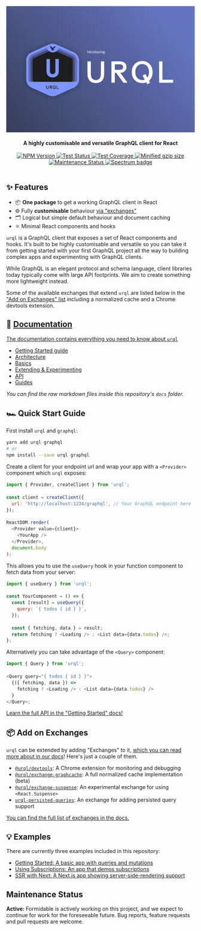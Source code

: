 <div align="center">
  <img width="540" alt="urql" src="https://raw.githubusercontent.com/FormidableLabs/urql/master/docs/urql-banner.gif" />

  <br />
  <br />

  <strong>
    A highly customisable and versatile GraphQL client for React
  </strong>

  <br />
  <br />
  <a href="https://npmjs.com/package/urql">
    <img alt="NPM Version" src="https://img.shields.io/npm/v/urql.svg" />
  </a>
  <a href="https://github.com/FormidableLabs/urql/actions">
    <img alt="Test Status" src="https://github.com/FormidableLabs/urql/workflows/ci/badge.svg" />
  </a>
  <a href="https://codecov.io/gh/FormidableLabs/urql">
    <img alt="Test Coverage" src="https://codecov.io/gh/FormidableLabs/urql/branch/master/graph/badge.svg" />
  </a>
  <a href="https://bundlephobia.com/result?p=urql">
    <img alt="Minified gzip size" src="https://img.shields.io/bundlephobia/minzip/urql.svg?label=gzip%20size" />
  </a>
  <a href="https://github.com/FormidableLabs/urql#maintenance-status">
    <img alt="Maintenance Status" src="https://img.shields.io/badge/maintenance-active-green.svg" />
  </a>
  <a href="https://spectrum.chat/urql">
    <img alt="Spectrum badge" src="https://withspectrum.github.io/badge/badge.svg" />
  </a>

  <br />
  <br />
</div>

## ✨ Features

- 📦 **One package** to get a working GraphQL client in React
- ⚙️ Fully **customisable** behaviour [via "exchanges"](#-add-on-exchanges)
- 🗂 Logical but simple default behaviour and document caching
- ⚛️ Minimal React components and hooks

`urql` is a GraphQL client that exposes a set of React components and hooks. It's built to be highly customisable and versatile so you can take it from getting started with your first GraphQL project all the way to building complex apps and experimenting with GraphQL clients.

While GraphQL is an elegant protocol and schema language, client libraries today typically come with large API footprints. We aim to create something more lightweight instead.

Some of the available exchanges that extend `urql` are listed below in the ["Add on Exchanges" list](https://github.com/FormidableLabs/urql#-add-on-exchanges) including a normalized cache and a Chrome devtools extension.

## 📃 [Documentation](https://formidable.com/open-source/urql/docs)

[The documentation contains everything you need to know about `urql`](https://formidable.com/open-source/urql/docs)

- [Getting Started guide](https://formidable.com/open-source/urql/docs/getting-started/)
- [Architecture](https://formidable.com/open-source/urql/docs/architecture/)
- [Basics](https://formidable.com/open-source/urql/docs/basics/)
- [Extending & Experimenting](https://formidable.com/open-source/urql/docs/extending-&-experimenting/)
- [API](https://formidable.com/open-source/urql/docs/api/)
- [Guides](./docs/guides.md)

_You can find the raw markdown files inside this repository's `docs` folder._

## 🏎️ Quick Start Guide

First install `urql` and `graphql`:

```sh
yarn add urql graphql
# or
npm install --save urql graphql
```

Create a client for your endpoint url and wrap your app with a `<Provider>` component which `urql` exposes:

```js
import { Provider, createClient } from 'urql';

const client = createClient({
  url: 'http://localhost:1234/graphql', // Your GraphQL endpoint here
});

ReactDOM.render(
  <Provider value={client}>
    <YourApp />
  </Provider>,
  document.body
);
```

This allows you to use the `useQuery` hook in your function component to
fetch data from your server:

```js
import { useQuery } from 'urql';

const YourComponent = () => {
  const [result] = useQuery({
    query: `{ todos { id } }`,
  });

  const { fetching, data } = result;
  return fetching ? <Loading /> : <List data={data.todos} />;
};
```

Alternatively you can take advantage of the `<Query>` component:

```js
import { Query } from 'urql';

<Query query="{ todos { id } }">
  {({ fetching, data }) =>
    fetching ? <Loading /> : <List data={data.todos} />
  }
</Query>;
```

[Learn the full API in the "Getting Started" docs!](https://formidable.com/open-source/urql/docs/getting-started/)

## 📦 Add on Exchanges

`urql` can be extended by adding "Exchanges" to it, [which you can read
more about in our docs](https://formidable.com/open-source/urql/docs/architecture/#exchanges)! Here's just a couple of them.

- [`@urql/devtools`](https://github.com/FormidableLabs/urql-devtools): A Chrome extension for monitoring and debugging
- [`@urql/exchange-graphcache`](https://github.com/FormidableLabs/urql-exchange-graphcache): A full normalized cache implementation (beta)
- [`@urql/exchange-suspense`](https://github.com/FormidableLabs/urql-exchange-suspense): An experimental exchange for using `<React.Suspense>`
- [`urql-persisted-queries`](https://github.com/Daniel15/urql-persisted-queries): An exchange for adding persisted query support

[You can find the full list of exchanges in the docs.](./docs/exchanges.md)

## 💡 Examples

There are currently three examples included in this repository:

- [Getting Started: A basic app with queries and mutations](examples/1-getting-started/)
- [Using Subscriptions: An app that demos subscriptions](examples/2-using-subscriptions/)
- [SSR with Next: A Next.js app showing server-side-rendering support](examples/3-ssr-with-nextjs/)

## Maintenance Status

**Active:** Formidable is actively working on this project, and we expect to continue for work for the foreseeable future. Bug reports, feature requests and pull requests are welcome.
